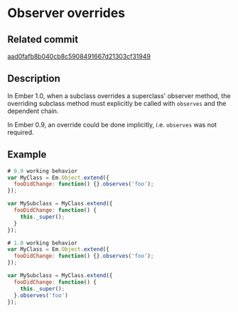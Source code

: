 # Observer overrides

## Related commit

[aad0fafb8b040cb8c5908491667d21303cf31949](https://github.com/zendesk/ember.js/commit/aad0fafb8b040cb8c5908491667d21303cf31949)

## Description

In Ember 1.0, when a subclass overrides a superclass'
observer method, the overriding subclass method must
explicitly be called with `observes` and the dependent
chain.

In Ember 0.9, an override could be done implicitly, i.e.
`observes` was not required.

## Example

```js
# 0.9 working behavior
var MyClass = Em.Object.extend({
  fooDidChange: function() {}.observes('foo');
});

var MySubclass = MyClass.extend({
  fooDidChange: function() {
    this._super();
  }
});
```

```js
# 1.0 working behavior
var MyClass = Em.Object.extend({
  fooDidChange: function() {}.observes('foo');
});

var MySubclass = MyClass.extend({
  fooDidChange: function() {
    this._super();
  }.observes('foo')
});
```

